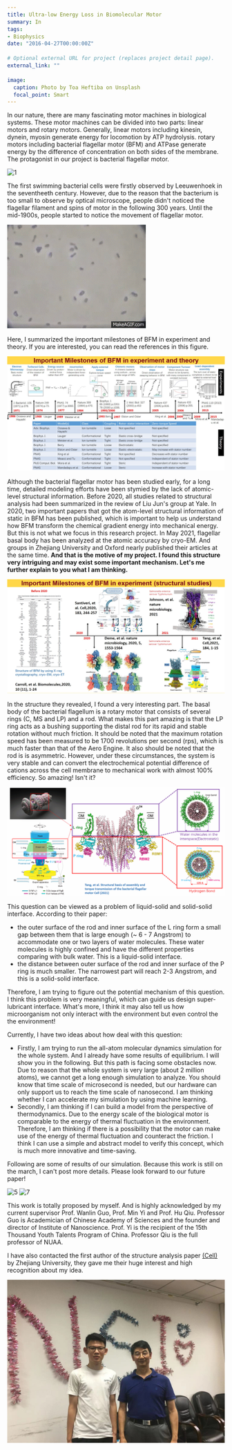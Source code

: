 ```yaml
---
title: Ultra-low Energy Loss in Biomolecular Motor
summary: In
tags:
- Biophysics
date: "2016-04-27T00:00:00Z"

# Optional external URL for project (replaces project detail page).
external_link: ""

image:
  caption: Photo by Toa Heftiba on Unsplash
  focal_point: Smart
---
```


In our nature, there are many fascinating motor machines in biological systems. These motor machines can be divided into two parts: linear motors and rotary motors. Generally, linear motors including kinesin, dynein, myosin generate energy for locomotion by ATP hydrolysis. rotary motors including bacterial flagellar motor (BFM) and ATPase generate energy by the difference of concentration on both sides of the membrane. The protagonist in our project is bacterial flagellar motor. 

![1](./photo/100.gif)

The first swimming bacterial cells were firstly observed by Leeuwenhoek in the seventheeth century. However, due to the reason that the bacterium is too small to observe by optical microscope, people didn't noticed the flagellar filament and spins of motor in the following 300 years. Until the mid-1900s, people started to notice the movement of flagellar motor.

![2](./photo/2.gif)

Here, I summarized the important milestones of BFM in experiment and theory. If you are interested, you can read the references in this figure.

![2](./photo/2.jpg)

Although the bacterial flagellar motor has been studied early, for a long time, detailed modeling efforts have been stymied by the lack of atomic-level structural information. Before 2020, all studies related to structural analysis had been summarized in the review of Liu Jun's group at Yale. In 2020, two important papers that got the atom-level structural information of static in BFM has been published, which is important to help us understand how BFM transform the chemical gradient energy into mechanical energy. But this is not what we focus in this research project. In May 2021, flagellar basal body has been analyzed at the atomic accuracy by cryo-EM. And groups in Zhejiang University and Oxford nearly published their articles at the same time. **And that is the motive of my project. I found this structure very intriguing and may exist some important mechanism. Let's me further explain to you what I am thinking.**

![4](./photo/4.jpg)

In the structure they revealed, I found a very interesting part. The basal body of the bacterial flagellum is a rotary motor that consists of several rings (C, MS and LP) and a rod. What makes this part amazing is that the LP ring acts as a bushing supporting the distal rod for its rapid and stable rotation without much friction. It should be noted that the maximum rotation speed has been measured to be 1700 revolutions per second (rps), which is much faster than that of the Aero Engine. It also should be noted that the rod is is asymmetric. However, under these circumstances, the system is very stable and can convert the electrochemical potential difference of cations across the cell membrane to mechanical work with almost 100% efficiency. So amazing! Isn't it?

![4](./photo/4.gif)

This question can be viewed as a problem of liquid-solid and solid-solid interface. According to their paper: 

- the outer surface of the rod and inner surface of the L ring form a small gap between them that is large enough  (~ 6 - 7 Angstrom)  to accommodate one or two layers of water molecules. These water molecules is highly confined and have the different properties comparing with bulk water. This is a liquid-solid interface. 
- the distance between outer surface of the rod and inner surface of the P ring is much smaller. The narrowest part will reach 2-3 Angstrom, and this is a solid-solid interface.

Therefore, I am trying to figure out the potential mechanism of this question. I think this problem is very meaningful, which can guide us design super-lubricant interface. What's more, I think it may also tell us how microorganism not only interact with the environment but even control the the environment!

Currently, I have two ideas about how deal with this question:

- Firstly, I am trying to run the all-atom molecular dynamics simulation for the whole system. And I already have some results of equilibrium. I will show you in the following. But this path is facing some obstacles now. Due to reason that the whole system is very large (about 2 million atoms), we cannot get a long enough simulation to analyze. You should know that time scale of microsecond is needed, but our hardware can only support us to reach the time scale of nanosecond. I am thinking whether I can accelerate my simulation by using machine learning.
- Secondly, I am thinking if I can build a model from the perspective of thermodynamics. Due to the energy scale of the biological motor is comparable to the energy of thermal fluctuation in the environment. Therefore, I am thinking if there is a possibility that the motor can make use of the energy of thermal fluctuation and counteract the friction. I think I can use a simple and abstract model to verify this concept, which is much more innovative and time-saving. 

Following are some of results of our simulation. Because this work is still on the march, I can't post more details. Please look forward to our future paper!

<img src="./photo/5.gif" alt="5" style="zoom:100%;" />

<img src="./photo/3.gif" alt="7" style="zoom:100%;" />





This work is totally proposed by myself. And is highly acknowledged by my current supervisor Prof. Wanlin Guo, Prof. Min Yi and Prof. Hu Qiu. Professor Guo is Academician of Chinese Academy of Sciences and the founder and director of Institute of Nanoscience. Prof. Yi is the recipient of the 15th Thousand Youth Talents Program of China. Professor Qiu is the full professor of NUAA.

I have also contacted the first author of the structure analysis paper [(Cell)](https://www.sciencedirect.com/science/article/abs/pii/S009286742100430X) by Zhejiang University, they gave me their huge interest and high recognition about my idea. 

<img src="./photo/5.jpg" alt="7" style="zoom:50%;" />



